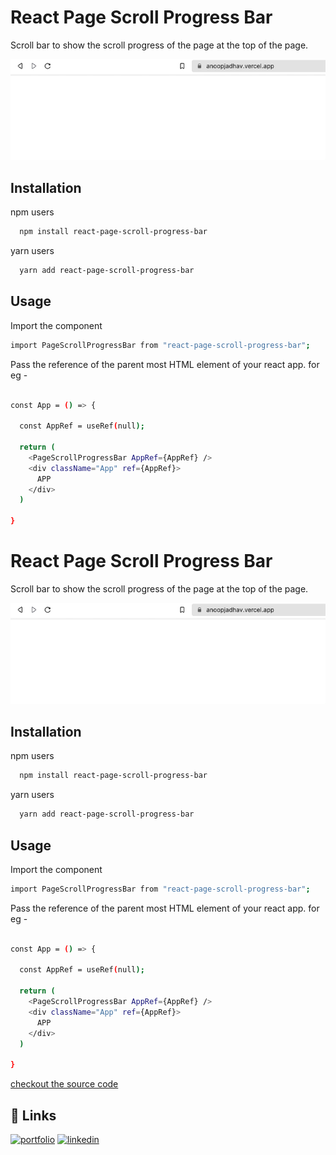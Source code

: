 
# React Page Scroll Progress Bar

Scroll bar to show the scroll progress of the page at the top of the page.

<p>
  <img src='https://github.com/anoop-jadhav-ui/react-page-scroll-progress-bar/blob/44f9702e119c2b3ef5220f3f7e33a119e3c76152/src/assets/pageScroll.gif' alt='page-Scroll'/>
</p>

## Installation

npm users

```bash
  npm install react-page-scroll-progress-bar
```

yarn users

```bash
  yarn add react-page-scroll-progress-bar
```

## Usage

Import the component

```bash
import PageScrollProgressBar from "react-page-scroll-progress-bar";

```

Pass the reference of the parent most HTML element of your react app. for eg -

```bash

const App = () => {

  const AppRef = useRef(null); 

  return (
    <PageScrollProgressBar AppRef={AppRef} />
    <div className="App" ref={AppRef}>
      APP
    </div>
  )

}


```


# React Page Scroll Progress Bar

Scroll bar to show the scroll progress of the page at the top of the page.

<p>
  <img src='https://github.com/anoop-jadhav-ui/react-page-scroll-progress-bar/blob/44f9702e119c2b3ef5220f3f7e33a119e3c76152/src/assets/pageScroll.gif' alt='page-Scroll'/>
</p>

## Installation

npm users

```bash
  npm install react-page-scroll-progress-bar
```

yarn users

```bash
  yarn add react-page-scroll-progress-bar
```

## Usage

Import the component

```bash
import PageScrollProgressBar from "react-page-scroll-progress-bar";

```

Pass the reference of the parent most HTML element of your react app. for eg -

```bash

const App = () => {

  const AppRef = useRef(null); 

  return (
    <PageScrollProgressBar AppRef={AppRef} />
    <div className="App" ref={AppRef}>
      APP
    </div>
  )

}


```

[checkout the source code](https://github.com/anoop-jadhav-ui/react-page-scroll-progress-bar)

## 🔗 Links
[![portfolio](https://img.shields.io/badge/my_portfolio-000?style=for-the-badge&logo=ko-fi&logoColor=white)](https://anoopjadhav.vercel.app/)
[![linkedin](https://img.shields.io/badge/linkedin-0A66C2?style=for-the-badge&logo=linkedin&logoColor=white)](https://www.linkedin.com/in/anoopjadhav/)
